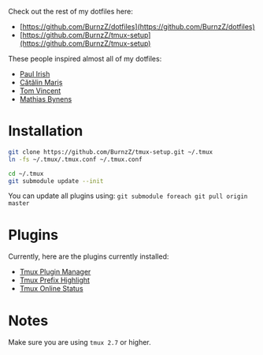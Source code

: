 Check out the rest of my dotfiles here:
* [https://github.com/BurnzZ/dotfiles](https://github.com/BurnzZ/dotfiles)
* [https://github.com/BurnzZ/tmux-setup](https://github.com/BurnzZ/tmux-setup)

These people inspired almost all of my dotfiles:
* [Paul Irish](https://github.com/paulirish/dotfiles)
* [Cătălin Mariș](https://github.com/alrra/dotfiles)
* [Tom Vincent](https://github.com/tlvince/vim-config)
* [Mathias Bynens](https://github.com/mathiasbynens/dotfiles)

# Installation

```sh
git clone https://github.com/BurnzZ/tmux-setup.git ~/.tmux
ln -fs ~/.tmux/.tmux.conf ~/.tmux.conf

cd ~/.tmux
git submodule update --init
```

You can update all plugins using:
`git submodule foreach git pull origin master`

# Plugins

Currently, here are the plugins currently installed:

* [Tmux Plugin Manager](https://github.com/tmux-plugins/tpm)
* [Tmux Prefix Highlight](https://github.com/tmux-plugins/tmux-prefix-highlight)
* [Tmux Online Status](https://github.com/tmux-plugins/tmux-online-status)

# Notes

Make sure you are using `tmux 2.7` or higher.
